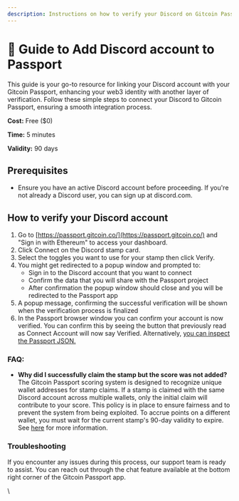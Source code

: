 ```yaml
---
description: Instructions on how to verify your Discord on Gitcoin Passport.
---
```


# 🔌 Guide to Add Discord account to Passport

This guide is your go-to resource for linking your Discord account with your Gitcoin Passport, enhancing your web3 identity with another layer of verification. Follow these simple steps to connect your Discord to Gitcoin Passport, ensuring a smooth integration process.

**Cost:** Free ($0)

**Time:** 5 minutes

**Validity:** 90 days&#x20;

## Prerequisites

* Ensure you have an active Discord account before proceeding. If you're not already a Discord user, you can sign up at discord.com.&#x20;

## How to verify your Discord account

1. Go to [https://passport.gitcoin.co/](https://passport.gitcoin.co/) and "Sign in with Ethereum" to access your dashboard.
2. Click Connect on the Discord stamp card.
3. Select the toggles you want to use for your stamp then click Verify.
4. You might get redirected to a popup window and prompted to:
   * Sign in to the Discord account that you want to connect
   * Confirm the data that you will share with the Passport project
   * After confirmation the popup window should close and you will be redirected to the Passport app
5. A popup message, confirming the successful verification will be shown when the verification process is finalized
6. In the Passport browser window you can confirm your account is now verified. You can confirm this by seeing the button that previously read as Connect Account will now say Verified. Alternatively, [you can inspect the Passport JSON.​](https://support.gitcoin.co/gitcoin-knowledge-base/gitcoin-passport/common-questions/how-to-access-your-passport-json)

### FAQ:

* **Why did I successfully claim the stamp but the score was not added?**\
  The Gitcoin Passport scoring system is designed to recognize unique wallet addresses for stamp claims. If a stamp is claimed with the same Discord account across multiple wallets, only the initial claim will contribute to your score. This policy is in place to ensure fairness and to prevent the system from being exploited. To accrue points on a different wallet, you must wait for the current stamp's 90-day validity to expire. See [here](https://support.gitcoin.co/gitcoin-knowledge-base/gitcoin-passport/common-questions/why-is-my-passport-score-not-adding-up) for more information.

### Troubleshooting

If you encounter any issues during this process, our support team is ready to assist. You can reach out through the chat feature available at the bottom right corner of the Gitcoin Passport app.&#x20;

\
